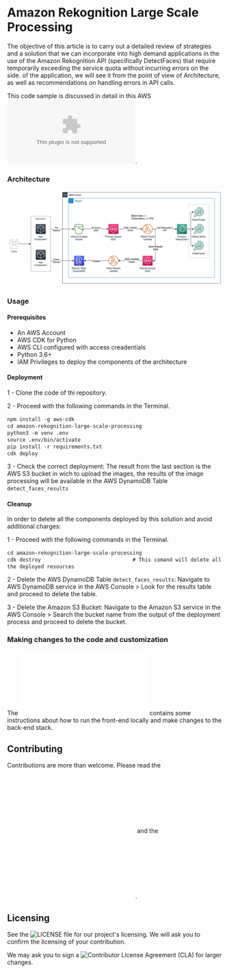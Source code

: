 # Amazon Rekognition Large Scale Processing

The objective of this article is to carry out a detailed review of strategies and a solution that we can incorporate into high demand applications in the use of the Amazon Rekognition API (specifically DetectFaces) that require temporarily exceeding the service quota without incurring errors on the side. of the application, we will see it from the point of view of Architecture, as well as recommendations on handling errors in API calls.

This code sample is discussed in detail in this AWS ![Blog Post](blogpos.com).

### Architecture

![Architecture Diagram](docs/diagram_arch.png)

### Usage

#### Prerequisites

- An AWS Account 
- AWS CDK for Python
- AWS CLI configured with access creadentials
- Python 3.6+
- IAM Privileges to deploy the components of the architecture

#### Deployment

1 - Clone the code of thi repository. 

2 - Proceed with the following commands in the Terminal. 

```
npm install -g aws-cdk
cd amazon-rekognition-large-scale-processing
python3 -m venv .env
source .env/bin/activate
pip install -r requirements.txt
cdk deploy
```

3 - Check the correct deployment: The result from the last section is the AWS S3 bucket in wich to upload the images, the results of the image processing will be available in the AWS DynamoDB Table ```detect_faces_results```

#### Cleanup

In order to delete all the components deployed by this solution and avoid additional charges:

1 - Proceed with the following commands in the Terminal.

```
cd amazon-rekognition-large-scale-processing
cdk destroy                       		 # This comand will delete all the deployed resources
```

2 - Delete the AWS DynamoDB Table ```detect_faces_results```: Navigate to AWS DynamoDB service in the AWS Console > Look for the results table and proceed to delete the table.

3 - Delete the Amazon S3 Bucket: Navigate to the Amazon S3 service in the AWS Console > Search the bucket name from the output of the deployment process and proceed to delete the bucket.

### Making changes to the code and customization

The ![contributing guidelines](CONTRIBUTING.md) contains some instructions about how to run the front-end locally and make changes to the back-end stack.

## Contributing

Contributions are more than welcome. Please read the ![code of conduct](CODE_OF_CONDUCT.md) and the ![contributing guidelines](CONTRIBUTING.md).

## Licensing

See the ![LICENSE](LICENSE) file for our project's licensing. We will ask you to confirm the licensing of your contribution.

We may ask you to sign a ![Contributor License Agreement (CLA)](http://en.wikipedia.org/wiki/Contributor_License_Agreement) for larger changes.

